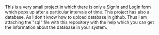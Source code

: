 This is a very small project in which there is only a SignIn and LogIn form which pops up after a particular intervals of time.
This project has also a database.
As I don't know how to upload database in github. Thus I am attaching the "sql" file with this repository with the help which you can get the information about the database in your system.